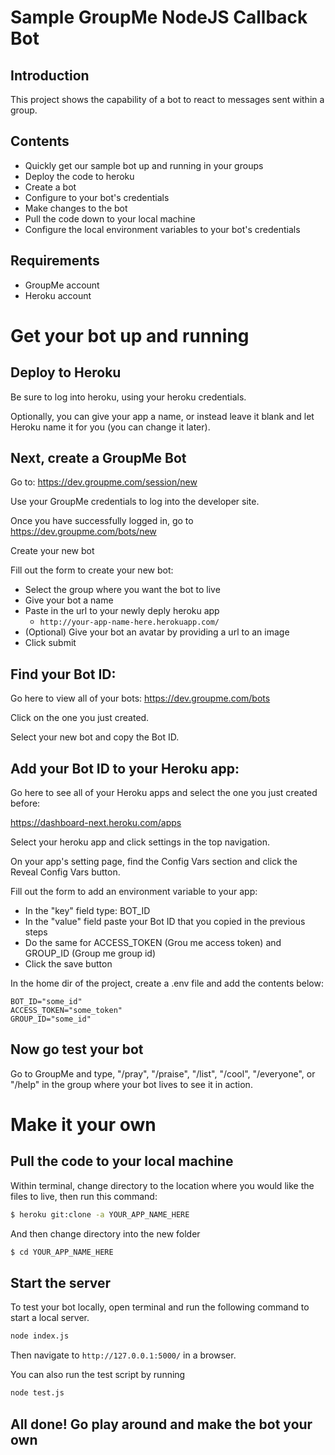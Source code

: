 # Sample GroupMe NodeJS Callback Bot

## Introduction

This project shows the capability of a bot to react to messages sent within a group.

## Contents

- Quickly get our sample bot up and running in your groups
- Deploy the code to heroku
- Create a bot
- Configure to your bot's credentials
- Make changes to the bot
- Pull the code down to your local machine
- Configure the local environment variables to your bot's credentials

## Requirements

- GroupMe account
- Heroku account

# Get your bot up and running<a name="deploy"></a>

## Deploy to Heroku

Be sure to log into heroku, using your heroku credentials.

Optionally, you can give your app a name, or instead leave
it blank and let Heroku name it for you (you can change it later).

## Next, create a GroupMe Bot

Go to:
https://dev.groupme.com/session/new

Use your GroupMe credentials to log into the developer site.

Once you have successfully logged in, go to https://dev.groupme.com/bots/new

Create your new bot

Fill out the form to create your new bot:

- Select the group where you want the bot to live
- Give your bot a name
- Paste in the url to your newly deply heroku app
  - `http://your-app-name-here.herokuapp.com/`
- (Optional) Give your bot an avatar by providing a url to an image
- Click submit

## Find your Bot ID:<a name="get-bot-id"></a>

Go here to view all of your bots:
https://dev.groupme.com/bots

Click on the one you just created.

Select your new bot and copy the Bot ID.

## Add your Bot ID to your Heroku app:

Go here to see all of your Heroku apps and select the one you just created before:

https://dashboard-next.heroku.com/apps

Select your heroku app and click settings in the top navigation.

On your app's setting page, find the Config Vars section and click the Reveal Config Vars button.

Fill out the form to add an environment variable to your app:

- In the "key" field type: BOT_ID
- In the "value" field paste your Bot ID that you copied in the previous steps
- Do the same for ACCESS_TOKEN (Grou me access token) and GROUP_ID (Group me group id)
- Click the save button

In the home dir of the project, create a .env file and add the contents below:

```text
BOT_ID="some_id"
ACCESS_TOKEN="some_token"
GROUP_ID="some_id"
```

## Now go test your bot

Go to GroupMe and type, "/pray", "/praise", "/list", "/cool", "/everyone", or "/help" in the group where your bot lives to see it in action.

# Make it your own<a name="pull"></a>

## Pull the code to your local machine

Within terminal, change directory to the location where you would like the files to live, then run this command:

```bash
$ heroku git:clone -a YOUR_APP_NAME_HERE
```

And then change directory into the new folder

```bash
$ cd YOUR_APP_NAME_HERE
```

## Start the server

To test your bot locally, open terminal and run the following command to start a local server.

```bash
node index.js
```

Then navigate to `http://127.0.0.1:5000/` in a browser.

You can also run the test script by running

```bash
node test.js
```

## All done! Go play around and make the bot your own
